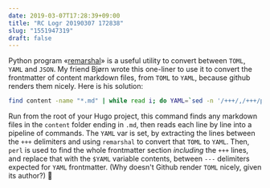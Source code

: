 ```yaml
---
date: 2019-03-07T17:28:39+09:00
title: "RC Logr 20190307 172838"
slug: "1551947319"
draft: false
---
```


Python program «[remarshal](https://github.com/dbohdan/remarshal)» is a useful utility to convert between `TOML`, `YAML` and `JSON`. My friend Bjørn wrote this one-liner to use it to convert the frontmatter of content markdown files, from `TOML` to `YAML`, because github renders them nicely. Here is his solution:

```sh
find content -name "*.md" | while read i; do YAML=`sed -n '/+++/,/+++/p' $i | sed '1d; $d' | remarshal -if toml -of yaml`; perl -pi -e "BEGIN{undef $/;} s/\+\+\+.*\+\+\+/---\n$YAML\n---/gs" $i; done
```

Run from the root of your Hugo project, this command finds any markdown files in the `content` folder ending in `.md`, then reads each line by line into a pipeline of commands. The `YAML` var is set, by extracting the lines between the `+++` delimiters and using `remarshal` to convert that `TOML` to `YAML`. Then, `perl` is used to find the whole frontmatter section _including_ the `+++` lines, and replace that with the `$YAML` variable contents, between `---` delimiters expected for `YAML` frontmatter. (Why doesn't Github render `TOML` nicely, given its author?) 🤖
